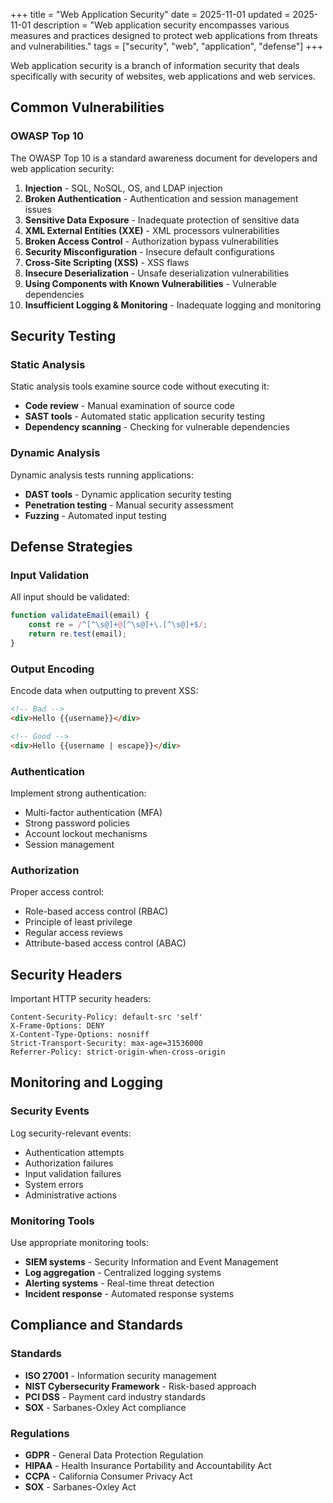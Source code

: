 +++
title = "Web Application Security"
date = 2025-11-01
updated = 2025-11-01
description = "Web application security encompasses various measures and practices designed to protect web applications from threats and vulnerabilities."
tags = ["security", "web", "application", "defense"]
+++

Web application security is a branch of information security that deals specifically with security of websites, web applications and web services.

## Common Vulnerabilities

### OWASP Top 10

The OWASP Top 10 is a standard awareness document for developers and web application security:

1. **Injection** - SQL, NoSQL, OS, and LDAP injection
2. **Broken Authentication** - Authentication and session management issues
3. **Sensitive Data Exposure** - Inadequate protection of sensitive data
4. **XML External Entities (XXE)** - XML processors vulnerabilities
5. **Broken Access Control** - Authorization bypass vulnerabilities
6. **Security Misconfiguration** - Insecure default configurations
7. **Cross-Site Scripting (XSS)** - XSS flaws
8. **Insecure Deserialization** - Unsafe deserialization vulnerabilities
9. **Using Components with Known Vulnerabilities** - Vulnerable dependencies
10. **Insufficient Logging & Monitoring** - Inadequate logging and monitoring

## Security Testing

### Static Analysis

Static analysis tools examine source code without executing it:

- **Code review** - Manual examination of source code
- **SAST tools** - Automated static application security testing
- **Dependency scanning** - Checking for vulnerable dependencies

### Dynamic Analysis

Dynamic analysis tests running applications:

- **DAST tools** - Dynamic application security testing
- **Penetration testing** - Manual security assessment
- **Fuzzing** - Automated input testing

## Defense Strategies

### Input Validation

All input should be validated:

```javascript
function validateEmail(email) {
    const re = /^[^\s@]+@[^\s@]+\.[^\s@]+$/;
    return re.test(email);
}
```

### Output Encoding

Encode data when outputting to prevent XSS:

```html
<!-- Bad -->
<div>Hello {{username}}</div>

<!-- Good -->
<div>Hello {{username | escape}}</div>
```

### Authentication

Implement strong authentication:

- Multi-factor authentication (MFA)
- Strong password policies
- Account lockout mechanisms
- Session management

### Authorization

Proper access control:

- Role-based access control (RBAC)
- Principle of least privilege
- Regular access reviews
- Attribute-based access control (ABAC)

## Security Headers

Important HTTP security headers:

```http
Content-Security-Policy: default-src 'self'
X-Frame-Options: DENY
X-Content-Type-Options: nosniff
Strict-Transport-Security: max-age=31536000
Referrer-Policy: strict-origin-when-cross-origin
```

## Monitoring and Logging

### Security Events

Log security-relevant events:

- Authentication attempts
- Authorization failures
- Input validation failures
- System errors
- Administrative actions

### Monitoring Tools

Use appropriate monitoring tools:

- **SIEM systems** - Security Information and Event Management
- **Log aggregation** - Centralized logging systems
- **Alerting systems** - Real-time threat detection
- **Incident response** - Automated response systems

## Compliance and Standards

### Standards

- **ISO 27001** - Information security management
- **NIST Cybersecurity Framework** - Risk-based approach
- **PCI DSS** - Payment card industry standards
- **SOX** - Sarbanes-Oxley Act compliance

### Regulations

- **GDPR** - General Data Protection Regulation
- **HIPAA** - Health Insurance Portability and Accountability Act
- **CCPA** - California Consumer Privacy Act
- **SOX** - Sarbanes-Oxley Act
